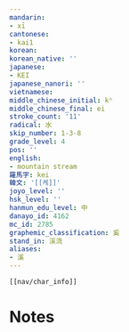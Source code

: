 ```yaml
---
mandarin:
- xī
cantonese:
- kai1
korean:
korean_native: ''
japanese:
- KEI
japanese_nanori: ''
vietnamese:
middle_chinese_initial: kʰ
middle_chinese_final: ei
stroke_count: '11'
radical: 水
skip_number: 1-3-8
grade_level: 4
pos: ''
english:
- mountain stream
羅馬字: kei
韓文: '[[케]]'
joyo_level: ''
hsk_level: ''
hanmun_edu_level: 中
danayo_id: 4162
mc_id: 2785
graphemic_classification: 奚
stand_in: 渓流
aliases:
- 溪
---
```

```meta-bind-embed
[[nav/char_info]]
```

# Notes
